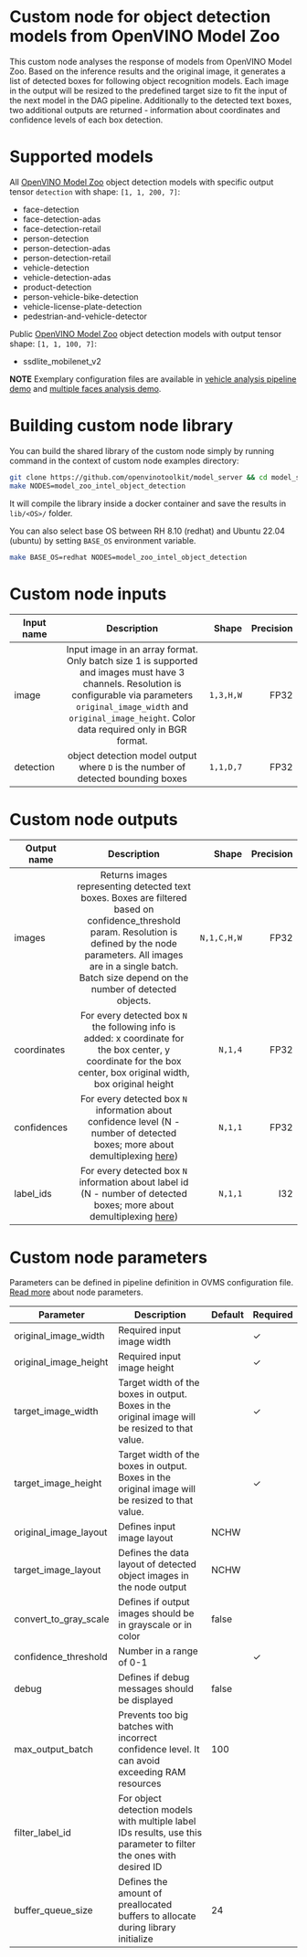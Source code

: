 # Custom node for object detection models from OpenVINO Model Zoo

This custom node analyses the response of models from OpenVINO Model Zoo. Based on the inference results and the original image,
it generates a list of detected boxes for following object recognition models. 
Each image in the output will be resized to the predefined target size to fit the input of the next model in the 
DAG pipeline.
Additionally to the detected text boxes, two additional outputs are returned - information about coordinates and confidence levels of each box detection.

# Supported models

All [OpenVINO Model Zoo](https://github.com/openvinotoolkit/open_model_zoo/tree/2022.1.0/models/intel) object detection models with specific output tensor `detection` with shape: `[1, 1, 200, 7]`:
- face-detection
- face-detection-adas
- face-detection-retail
- person-detection
- person-detection-adas
- person-detection-retail
- vehicle-detection
- vehicle-detection-adas
- product-detection
- person-vehicle-bike-detection
- vehicle-license-plate-detection
- pedestrian-and-vehicle-detector

Public [OpenVINO Model Zoo](https://github.com/openvinotoolkit/open_model_zoo/tree/master/models/public) object detection models with output tensor shape: `[1, 1, 100, 7]`:
- ssdlite_mobilenet_v2

**NOTE** Exemplary configuration files are available in [vehicle analysis pipeline demo](https://github.com/openvinotoolkit/model_server/blob/releases/2025/3/demos/horizontal_text_detection/python/config.json) and [multiple faces analysis demo](https://github.com/openvinotoolkit/model_server/blob/releases/2025/3/demos/multi_faces_analysis_pipeline/python/config.json).

# Building custom node library

You can build the shared library of the custom node simply by running command in the context of custom node examples directory:
```bash
git clone https://github.com/openvinotoolkit/model_server && cd model_server/src/custom_nodes
make NODES=model_zoo_intel_object_detection
```
It will compile the library inside a docker container and save the results in `lib/<OS>/` folder.

You can also select base OS between RH 8.10 (redhat) and Ubuntu 22.04 (ubuntu) by setting `BASE_OS` environment variable.
```bash
make BASE_OS=redhat NODES=model_zoo_intel_object_detection
```

# Custom node inputs

| Input name       | Description           | Shape | Precision |
| ------------- |:-------------:| -----:| -----:|
| image      | Input image in an array format. Only batch size 1 is supported and images must have 3 channels. Resolution is configurable via parameters `original_image_width` and `original_image_height`. Color data required only in BGR format. | `1,3,H,W` | FP32 |
| detection      | object detection model output where `D` is the number of detected bounding boxes | `1,1,D,7` | FP32 |


# Custom node outputs

| Output name        | Description           | Shape  | Precision |
| ------------- |:-------------:| -----:| -----:|
| images      | Returns images representing detected text boxes. Boxes are filtered based on confidence_threshold param. Resolution is defined by the node parameters. All images are in a single batch. Batch size depend on the number of detected objects.  | `N,1,C,H,W` | FP32 |
| coordinates      | For every detected box `N` the following info is added: x coordinate for the box center, y coordinate for the box center, box original width, box original height | `N,1,4` | FP32 |
| confidences |   For every detected box `N` information about confidence level (N - number of detected boxes; more about demultiplexing [here](./../../../docs/demultiplexing.md)) | `N,1,1` | FP32 |
| label_ids   |   For every detected box `N` information about label id (N - number of detected boxes; more about demultiplexing [here](./../../../docs/demultiplexing.md)) | `N,1,1` | I32 |

# Custom node parameters
Parameters can be defined in pipeline definition in OVMS configuration file. [Read more](./../../../docs/custom_node_development.md) about node parameters.

| Parameter        | Description           | Default  | Required |
| ------------- | ------------- | ------------- | ------------ |
| original_image_width  | Required input image width |  | &check; |
| original_image_height  | Required input image height |  | &check; |
| target_image_width | Target width of the boxes in output. Boxes in the original image will be resized to that value.  |  | &check; |
| target_image_height  | Target width of the boxes in output. Boxes in the original image will be resized to that value. |  | &check; |
| original_image_layout | Defines input image layout | NCHW | |
| target_image_layout | Defines the data layout of detected object images in the node output | NCHW | |
| convert_to_gray_scale  | Defines if output images should be in grayscale or in color  | false | |
| confidence_threshold | Number in a range of 0-1 |  | &check; |
| debug  | Defines if debug messages should be displayed | false | |
| max_output_batch  | Prevents too big batches with incorrect confidence level. It can avoid exceeding RAM resources | 100 | |
| filter_label_id  | For object detection models with multiple label IDs results, use this parameter to filter the ones with desired ID | | |
| buffer_queue_size  | Defines the amount of preallocated buffers to allocate during library initialize | 24 | |
